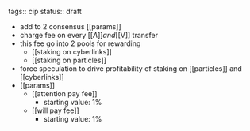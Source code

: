 tags:: cip
status:: draft

- add to 2 consensus [[params]]
- charge fee on every [[$A]] and [[$V]] transfer
- this fee go into 2 pools for rewarding
	- [[staking on cyberlinks]]
	- [[staking on particles]]
- force speculation to drive profitability of staking on [[particles]] and [[cyberlinks]]
- [[params]]
	- [[attention pay fee]]
		- starting value: 1%
	- [[will pay fee]]
		- starting value: 1%